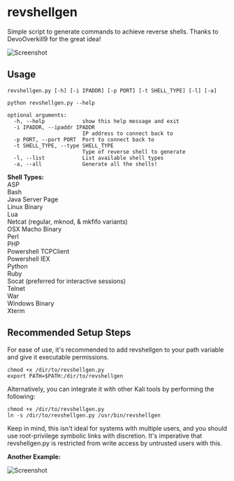 # revshellgen
Simple script to generate commands to achieve reverse shells. Thanks to DevoOverkill9 for the great idea!

![Screenshot](https://user-images.githubusercontent.com/45709553/54481816-b75ff180-4807-11e9-84db-17aadd39799c.PNG)

## Usage

```
revshellgen.py [-h] [-i IPADDR] [-p PORT] [-t SHELL_TYPE] [-l] [-a]

python revshellgen.py --help

optional arguments:
  -h, --help            show this help message and exit
  -i IPADDR, --ipaddr IPADDR
                        IP address to connect back to
  -p PORT, --port PORT  Port to connect back to
  -t SHELL_TYPE, --type SHELL_TYPE
                        Type of reverse shell to generate
  -l, --list            List available shell types
  -a, --all             Generate all the shells!
```

**Shell Types:**<br/>
ASP<br/>
Bash<br/>
Java Server Page<br/>
Linux Binary<br/>
Lua<br/>
Netcat (regular, mknod, & mkfifo variants)<br/>
OSX Macho Binary<br/>
Perl<br/>
PHP<br/>
Powershell TCPClient<br/>
Powershell IEX<br/>
Python<br/>
Ruby<br/>
Socat (preferred for interactive sessions)<br/>
Telnet<br/>
War<br/>
Windows Binary<br/>
Xterm<br/>

## Recommended Setup Steps

For ease of use, it's recommended to add revshellgen to your path variable and give it executable permissions. 

```
chmod +x /dir/to/revshellgen.py
export PATH=$PATH:/dir/to/revshellgen
```

Alternatively, you can integrate it with other Kali tools by performing the following:

```
chmod +x /dir/to/revshellgen.py
ln -s /dir/to/revshellgen.py /usr/bin/revshellgen
```

Keep in mind, this isn't ideal for systems with multiple users, and you should use root-privilege symbolic links with discretion. It's imperative that revshellgen.py is restricted from write access by untrusted users with this. 

**Another Example:**

![Screenshot](https://user-images.githubusercontent.com/45709553/54481815-b5962e00-4807-11e9-84a1-80c7901452c7.PNG)
